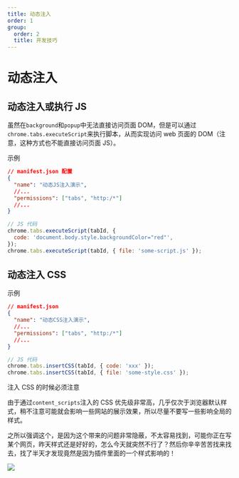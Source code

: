 ```yaml
---
title: 动态注入
order: 1
group:
  order: 2
  title: 开发技巧
---
```


# 动态注入

## 动态注入或执行 JS

虽然在`background`和`popup`中无法直接访问页面 DOM，但是可以通过`chrome.tabs.executeScript`来执行脚本，从而实现访问 web 页面的 DOM（注意，这种方式也不能直接访问页面 JS）。

示例

```json
// manifest.json 配置
{
  "name": "动态JS注入演示",
  //...
  "permissions": ["tabs", "http:/*"]
  //...
}
```

```js
// JS 代码
chrome.tabs.executeScript(tabId, {
  code: 'document.body.style.backgroundColor="red"',
});
chrome.tabs.executeScript(tabId, { file: 'some-script.js' });
```

## 动态注入 CSS

示例

```json
// manifest.json
{
  "name": "动态CSS注入演示",
  //...
  "permissions": ["tabs", "http:/*"]
  //...
}
```

```js
// JS 代码
chrome.tabs.insertCSS(tabId, { code: 'xxx' });
chrome.tabs.insertCSS(tabId, { file: 'some-style.css' });
```

<Alert type="warning">
注入 CSS 的时候必须注意
</Alert>

由于通过`content_scripts`注入的 CSS 优先级非常高，几乎仅次于浏览器默认样式，稍不注意可能就会影响一些网站的展示效果，所以尽量不要写一些影响全局的样式。

之所以强调这个，是因为这个带来的问题非常隐蔽，不太容易找到，可能你正在写某个网页，昨天样式还是好好的，怎么今天就突然不行了？然后你辛辛苦苦找来找去，找了半天才发现竟然是因为插件里面的一个样式影响的！

![](http://res.haoji.me/blog/images/transparent.gif)
